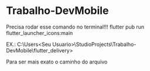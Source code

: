 # Trabalho-DevMobile


Precisa rodar esse comando no terminal!!!
flutter pub run flutter_launcher_icons:main


EX.:
    C:\Users\<Seu Usuario>\StudioProjects\Trabalho-DevMobile\flutter_delivery> 

Para ser mais exato o caminho do arquivo
